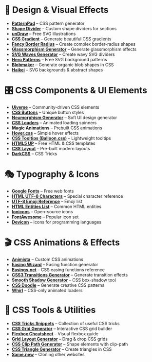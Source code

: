 # 🎨 Design & Visual Effects  
- **<a href="https://patternpad.com/" target="_blank">PatternPad</a>** – CSS pattern generator  
- **<a href="https://www.shapedivider.app/" target="_blank">Shape Divider</a>** – Custom shape dividers for sections  
- **<a href="https://undraw.co/" target="_blank">unDraw</a>** – Free SVG illustrations  
- **<a href="https://cssgradient.io/" target="_blank">CSS Gradient</a>** – Generate beautiful CSS gradients  
- **<a href="https://9elements.github.io/fancy-border-radius/" target="_blank">Fancy Border Radius</a>** – Create complex border-radius shapes  
- **<a href="https://hype4.academy/tools/glassmorphism-generator" target="_blank">Glassmorphism Generator</a>** – Generate glassmorphism effects  
- **<a href="https://getwaves.io/" target="_blank">SVG Waves Generator</a>** – Create wavy SVG dividers  
- **<a href="https://www.heropatterns.com/" target="_blank">Hero Patterns</a>** – Free SVG background patterns  
- **<a href="https://www.blobmaker.app/" target="_blank">Blobmaker</a>** – Generate organic blob shapes in CSS  
- **<a href="https://app.haikei.app/" target="_blank">Haikei</a>** – SVG backgrounds & abstract shapes  

# 🎛️ CSS Components & UI Elements  
- **<a href="https://uiverse.io/" target="_blank">Uiverse</a>** – Community-driven CSS elements  
- **<a href="https://cssbuttons.io/" target="_blank">CSS Buttons</a>** – Unique button styles  
- **<a href="https://neumorphism.io/" target="_blank">Neumorphism Generator</a>** – Soft UI design generator  
- **<a href="https://cssloaders.github.io/" target="_blank">CSS Loaders</a>** – Animated loading spinners  
- **<a href="https://www.minimamente.com/project/magic/" target="_blank">Magic Animations</a>** – Prebuilt CSS animations  
- **<a href="https://ianlunn.github.io/Hover/" target="_blank">Hover.css</a>** – Simple hover effects  
- **<a href="https://kazzkiq.github.io/balloon.css/" target="_blank">CSS Tooltips (Balloon.css)</a>** – Lightweight tooltips  
- **<a href="https://html5up.net/" target="_blank">HTML5 UP</a>** – Free HTML & CSS templates  
- **<a href="https://csslayout.io/" target="_blank">CSS Layout</a>** – Pre-built modern layouts
- **<a href="https://darkcssweb.com/">DarkCSS</a>** – CSS Tricks 

# 🎭 Typography & Icons  
- **<a href="https://fonts.google.com/" target="_blank">Google Fonts</a>** – Free web fonts  
- **<a href="https://www.w3schools.com/charsets/ref_utf_basic_latin.asp" target="_blank">HTML UTF-8 Characters</a>** – Special character reference  
- **<a href="https://www.w3schools.com/charsets/ref_emoji_smileys.asp" target="_blank">UTF-8 Emoji Reference</a>** – Emoji list  
- **<a href="https://www.w3schools.com/charsets/ref_html_entities_a.asp" target="_blank">HTML Entities List</a>** – Common HTML entities  
- **<a href="https://ionic.io/ionicons" target="_blank">Ionicons</a>** – Open-source icons  
- **<a href="https://fontawesome.com/" target="_blank">FontAwesome</a>** – Popular icon set  
- **<a href="https://devicon.dev/" target="_blank">Devicon</a>** – Icons for programming languages  

# 🎬 CSS Animations & Effects  
- **<a href="https://animista.net/" target="_blank">Animista</a>** – Custom CSS animations  
- **<a href="https://easingwizard.com/" target="_blank">Easing Wizard</a>** – Easing function generator  
- **<a href="https://easings.net/" target="_blank">Easings.net</a>** – CSS easing functions reference  
- **<a href="https://www.css3maker.com/css3-transition.html" target="_blank">CSS3 Transitions Generator</a>** – Generate transition effects  
- **<a href="https://shadows.brumm.af/" target="_blank">Smooth Shadow Generator</a>** – CSS box-shadow tool  
- **<a href="https://css-doodle.com/" target="_blank">CSS Doodle</a>** – Generate creative CSS patterns  
- **<a href="https://whirl.netlify.app/" target="_blank">Whirl</a>** – CSS-only animated loaders  

# 📏 CSS Tools & Utilities  
- **<a href="https://css-tricks.com/snippets/css/" target="_blank">CSS Tricks Snippets</a>** – Collection of useful CSS tricks  
- **<a href="https://cssgrid-generator.netlify.app/" target="_blank">CSS Grid Generator</a>** – Interactive CSS grid builder  
- **<a href="https://flexbox.malven.co/" target="_blank">Flexbox Cheatsheet</a>** – Visual flexbox guide  
- **<a href="https://layout.bradwoods.io/" target="_blank">Grid Layout Generator</a>** – Drag & drop CSS grids  
- **<a href="https://bennettfeely.com/clippy/" target="_blank">CSS Clip Path Generator</a>** – Shape elements with clip-path  
- **<a href="https://css-tricks.com/the-shapes-of-css/" target="_blank">CSS Triangle Generator</a>** – Create triangles in CSS
- **<a href="https://same.new/" target="_blank">Same.new</a>** – Cloning other websites

